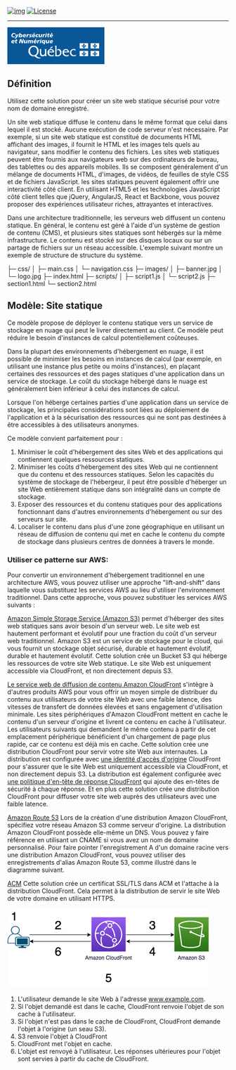 <!-- ENTETE -->
[![img](https://img.shields.io/badge/Lifecycle-Experimental-339999)](https://www.quebec.ca/gouv/politiques-orientations/vitrine-numeriqc/accompagnement-des-organismes-publics/demarche-conception-services-numeriques)
[![License](https://img.shields.io/badge/Licence-LiLiQ--R-blue)](LICENSE_FR)

---

<div>
    <img src="https://github.com/CQEN-QDCE/.github/blob/main/images/mcn.png">
</div>
<!-- FIN ENTETE -->

## Définition

Utilisez cette solution pour créer un site web statique sécurisé pour votre nom de domaine enregistré.

Un site web statique diffuse le contenu dans le même format que celui dans lequel il est stocké. Aucune exécution de code serveur n'est nécessaire. Par exemple, si un site web statique est constitué de documents HTML
affichant des images, il fournit le HTML et les images tels quels au navigateur, sans modifier le contenu des fichiers.
Les sites web statiques peuvent être fournis aux navigateurs web sur des ordinateurs de bureau, des tablettes ou des appareils mobiles.
Ils se composent généralement d'un mélange de documents HTML, d'images, de vidéos, de feuilles de style CSS et de fichiers JavaScript.
les sites statiques peuvent également offrir une interactivité côté client. En utilisant HTML5 et les technologies JavaScript côté client telles que jQuery, AngularJS, React et Backbone, vous pouvez proposer des expériences utilisateur riches, attrayantes et interactives.

Dans une architecture traditionnelle, les serveurs web diffusent un contenu statique. En général, le contenu est géré à l'aide d'un système de gestion de contenu (CMS), et plusieurs sites statiques sont hébergés sur la même infrastructure. Le contenu est stocké sur des disques locaux ou sur un partage de fichiers sur un réseau accessible.
L'exemple suivant montre un exemple de structure de structure du système.


├─ css/
│ ├─ main.css
│ └─ navigation.css
├─ images/
│ ├─ banner.jpg
│ └─ logo.jpg
├─ index.html
├─ scripts/
│ ├─ script1.js
│ └─ script2.js
├─ section1.html
└─ section2.html

## Modèle: Site statique

Ce modèle propose de déployer le contenu statique vers un service de stockage en nuage qui peut le livrer directement au client. Ce modèle peut réduire le besoin d'instances de calcul potentiellement coûteuses.

Dans la plupart des environnements d'hébergement en nuage, il est possible de minimiser les besoins en instances de calcul (par exemple, en utilisant une instance plus petite ou moins d'instances), en plaçant certaines des ressources et des pages statiques d'une application dans un service de stockage. Le coût du stockage hébergé dans le nuage est généralement bien inférieur à celui des instances de calcul.

Lorsque l'on héberge certaines parties d'une application dans un service de stockage, les principales considérations sont liées au déploiement de l'application et à la sécurisation des ressources qui ne sont pas destinées à être accessibles à des utilisateurs anonymes.

Ce modèle convient parfaitement pour :

1. Minimiser le coût d'hébergement des sites Web et des applications qui contiennent quelques ressources statiques.
2. Minimiser les coûts d'hébergement des sites Web qui ne contiennent que du contenu et des ressources statiques. Selon les capacités du système de stockage de l'hébergeur, il peut être possible d'héberger un site Web entièrement statique dans son intégralité dans un compte de stockage.
3. Exposer des ressources et du contenu statiques pour des applications fonctionnant dans d'autres environnements d'hébergement ou sur des serveurs sur site.
4. Localiser le contenu dans plus d'une zone géographique en utilisant un réseau de diffusion de contenu qui met en cache le contenu du compte de stockage dans plusieurs centres de données à travers le monde.

### Utiliser ce patterne sur AWS:

Pour convertir un environnement d'hébergement traditionnel en une architecture AWS, vous pouvez utiliser une approche "lift-and-shift" dans laquelle vous substituez les services AWS au lieu d'utiliser l'environnement traditionnel.
Dans cette approche, vous pouvez substituer les services AWS suivants :

[Amazon Simple Storage Service (Amazon S3)](https://aws.amazon.com/fr/s3/) permet d'héberger des sites web statiques sans avoir besoin d'un serveur web. Le site web est hautement performant et évolutif pour une fraction du coût d'un serveur web traditionnel. Amazon S3 est un service de stockage pour le cloud, qui vous fournit un stockage objet sécurisé, durable et hautement évolutif, durable et hautement évolutif. 
Cette solution crée un Bucket S3 qui héberge les ressources de votre site Web statique. Le site Web est uniquement accessible via CloudFront, et non directement depuis S3.

[Le service web de diffusion de contenu Amazon CloudFront](https://docs.aws.amazon.com/fr_fr/cloudfront/index.html) s'intègre à d'autres produits AWS pour vous offrir un moyen simple de distribuer du contenu aux utilisateurs de votre site Web avec une faible latence, des vitesses de transfert de données élevées et sans engagement d'utilisation minimale.
Les sites périphériques d'Amazon CloudFront mettent en cache le contenu d'un serveur d'origine et livrent ce contenu en cache à l'utilisateur. Les utilisateurs suivants qui demandent le même contenu à partir de cet emplacement périphérique bénéficient d'un chargement de page plus rapide, car ce contenu est déjà mis en cache.
Cette solution crée une distribution CloudFront pour servir votre site Web aux internautes. La distribution est configurée avec [une identité d'accès d'origine](https://docs.aws.amazon.com/fr_fr/AmazonCloudFront/latest/DeveloperGuide/private-content-restricting-access-to-s3.html) CloudFront pour s'assurer que le site Web est uniquement accessible via CloudFront, et non directement depuis S3. La distribution est également configurée avec [une politique d'en-tête de réponse CloudFront](https://docs.aws.amazon.com/fr_fr/AmazonCloudFront/latest/DeveloperGuide/adding-response-headers.html) qui ajoute des en-têtes de sécurité à chaque réponse.
Et en plus cette solution crée une distribution CloudFront pour diffuser votre site web auprès des utilisateurs avec une faible latence. 


[Amazon Route 53](https://aws.amazon.com/fr/route53/) Lors de la création d'une distribution Amazon CloudFront, spécifiez votre réseau Amazon S3 comme serveur d'origine. La distribution Amazon CloudFront possède elle-même un DNS. Vous pouvez y faire référence en utilisant un CNAME si vous avez un nom de domaine personnalisé. Pour faire pointer l'enregistrement A d'un domaine racine vers une distribution Amazon CloudFront, vous pouvez utiliser des enregistrements d'alias Amazon Route 53, comme illustré dans le diagramme suivant.

[ACM](https://aws.amazon.com/fr/certificate-manager/)
Cette solution crée un certificat SSL/TLS dans ACM et l'attache à la distribution CloudFront. Cela permet à la distribution de servir le site Web de votre domaine en utilisant HTTPS.

![](./images/static_websites_aws_modele.png)

1. L'utilisateur demande le site Web à l'adresse www.example.com.
2. Si l'objet demandé est dans le cache, CloudFront renvoie l'objet de son cache à l'utilisateur.
3. Si l'objet n'est pas dans le cache de CloudFront, CloudFront demande l'objet à l'origine (un seau S3).
4. S3 renvoie l'objet à CloudFront
5. CloudFront met l'objet en cache.
6. L'objet est renvoyé à l'utilisateur. Les réponses ultérieures pour l'objet sont servies à partir du cache de CloudFront.





